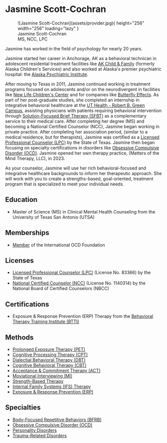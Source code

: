 # Jasmine Scott-Cochran

<figure markdown>
  ![Jasmine Scott-Cochran](assets/provider.jpg){ height="256" width="256" loading="lazy" }
  <figcaption>
    Jasmine Scott-Cochran<br>MS, NCC, LPC
  </figcaption>
</figure>

Jasmine has worked in the field of psychology for nearly 20 years.

Jasmine started her career in Anchorage, AK as a behavioral technican in adolescent residental treatment facilities like [AK Child & Family](https://www.akchild.org/) (formerly Alaska Children's Services) and also worked at Alaska's premier psychiatric hospital: the [Alaska Psychiatric Institute](https://dfcs.alaska.gov/api/Pages/default.aspx).

After moving to Texas in 2011, Jasmine continued working in treatment programs focused on adolescents and/or on the neurodivergent in facilities like [New Life Children's Center](https://upbring.org/new-life-childrens-center/) and for companies like [Butterfly Effects](https://butterflyeffects.com/). As part of her post-graduate studies, she completed an internship in integrative behavioral healthcare at the [UT Health - Robert B. Green Campus](https://www.uthscsa.edu/patient-care/physicians/location/Robert-B-Green-Campus-Downtown), assisting physicians with patients requiring behavioral intervention through [Solution-Focused Brief Therapy (SFBT)](https://www.psychologytoday.com/us/therapy-types/solution-focused-brief-therapy) as a complementary service to their medical care. After completing her degree (MS) and becoming a National Certified Counselor (NCC), Jasmine began working in private practice. After completing her association period, (similar to a medical residence, but for therapists), Jasmine was certified as a [Licensed Professional Counselor (LPC)](https://nami.org/About-Mental-Illness/Treatments/Types-of-Mental-Health-Professionals) by the State of Texas. Jasmine then began focusing on specialty certifications in disorders like [Obsessive Compulsive Disorder (OCD)](https://www.psychologytoday.com/us/conditions/obsessive-compulsive-disorder). Jasmine opened her own therapy practice, (Matters of the Mind Therapy, LLC), in 2023.

As your counselor, Jasmine will use her rich behavioral-focused and integrative healthcare backgrounds to inform her therapeutic approach. She will work with you to create a strengths-based, goal-oriented, treatment program that is specialized to meet your individual needs.

## Education

- Master of Science (MS) in Clinical Mental Health Counseling from the University of Texas San Antonio (UTSA)

## Memberships

- [Member](https://iocdf.org/providers/scott-cochran-jasmine-d/) of the International OCD Foundation

## Licenses

- [Licensed Professional Counselor (LPC)](https://vo.licensing.hpc.texas.gov/datamart/searchByName.do) (License No. 83366) by the State of Texas
- [National Certified Counselor (NCC)](1140314) (License No. 1140314) by the National Board of Certified Counselors (NBCC)

## Certifications

- Exposure & Response Prevention (ERP) Therapy from the [Behavioral Therapy Training Institute (BTTI)](https://iocdf.org/professionals/training-institute/btti/)

## Methods

- [Prolonged Exposure Therapy (PET)](https://www.psychologytoday.com/us/therapy-types/prolonged-exposure-therapy)
- [Cognitive Processing Therapy (CPT)](https://www.psychologytoday.com/us/therapy-types/cognitive-processing-therapy)
- [Dialectial Behavioral Therapy (DBT)](https://www.psychologytoday.com/us/therapy-types/dialectical-behavior-therapy)
- [Cognitive Behavioral Therapy (CBT)](https://www.psychologytoday.com/us/basics/cognitive-behavioral-therapy)
- [Acceptance & Commitment Therapy (ACT)](https://www.psychologytoday.com/us/therapy-types/acceptance-and-commitment-therapy)
- [Moviational Interviewing (MI)](https://www.psychologytoday.com/us/therapy-types/motivational-interviewing)
- [Strength-Based Therapy](https://www.psychologytoday.com/us/therapy-types/strength-based-therapy)
- [Internal Family Systems (IFS) Therapy](https://www.psychologytoday.com/us/therapy-types/internal-family-systems-therapy) 
- [Exposure & Response Prevention (ERP)](https://www.psychologytoday.com/us/therapy-types/exposure-and-response-prevention)

## Specialties

- [Body-Focused Repetitive Behaviors (BFRB)](https://www.psychologytoday.com/us/basics/body-focused-repetitive-behaviors)
- [Obsessive Compulsive Disorder (OCD)](https://www.psychologytoday.com/us/conditions/obsessive-compulsive-disorder)
- [Personality Disorders](https://www.psychiatry.org/patients-families/personality-disorders/what-are-personality-disorders)
- [Trauma-Related Disorders](https://www.psychologytoday.com/us/basics/trauma)
